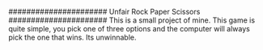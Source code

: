 ###################### Unfair Rock Paper Scissors ######################
This is a small project of mine. This game is quite simple, you pick one of three options and the computer will always pick the one that wins. Its unwinnable. 
